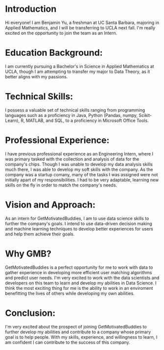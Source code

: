 # Introduction
Hi everyone! I am Benjamin Yu, a freshman at UC Santa Barbara, majoring in Applied Mathematics, and I will be transferring to UCLA next fall. I'm really excited on the opportunity to join the team as an Intern.

# Education Background: 
I am currently pursuing a Bachelor's in Science in Applied Mathematics at UCLA, though I am attempting to transfer my major to Data Theory, as it better aligns with my passions.

# Technical Skills: 
I possess a valuable set of technical skills ranging from programming languages such as a proficiency in Java, Python (Pandas, numpy, Scikit-Learn), R, MATLAB, and SQL, to a proficiency in Microsoft Office Tools.

# Professional Experience: 
I have previous professional experience as an Engineering Intern, where I was primary tasked with the collection and analysis of data for the company's chips. Though I was unable to develop my data analysis skills much there, I was able to develop my soft skills with the company. As the company was a startup comany, many of the tasks I was assigned were not initially apart of my responsibilities. I had to be very adaptable, learning new skills on the fly in order to match the company's needs. 
 
# Vision and Approach: 
As an intern for GetMotivatedBuddies, I am to use data science skills to further the company's goals. I intend to use data-driven decision making and machine learning techniques to develop better experiences for users and help them achieve their goals. 

# Why GMB?
GetMotivatedBuddies is a perfect opportunity for me to work with data to gather experience in developing more efficient user matching algorithms and predict user needs. I'm very excited to work with the data scientists and developers on this team to learn and develop my abilities in Data Science. I think the most exciting thing for me is the ability to work in an enviroment benefitting the lives of others while developing my own abilities. 

# Conclusion: 
I'm very excited about the prospect of joining GetMotivatedBuddies to further develop my abilities and contribute to a company whose primary goal is to help people. With my skills, experience, and willingness to learn, I am confident I can contribute to the success of this company. 
